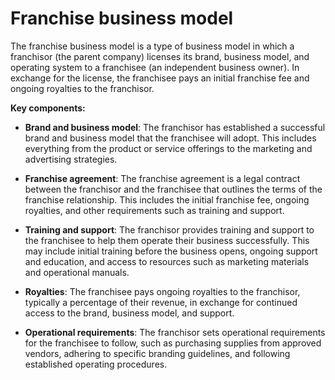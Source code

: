 # Franchise business model

The franchise business model is a type of business model in which a franchisor (the parent company) licenses its brand, business model, and operating system to a franchisee (an independent business owner). In exchange for the license, the franchisee pays an initial franchise fee and ongoing royalties to the franchisor.

**Key components:**

* **Brand and business model**: The franchisor has established a successful brand and business model that the franchisee will adopt. This includes everything from the product or service offerings to the marketing and advertising strategies.

* **Franchise agreement**: The franchise agreement is a legal contract between the franchisor and the franchisee that outlines the terms of the franchise relationship. This includes the initial franchise fee, ongoing royalties, and other requirements such as training and support.

* **Training and support**: The franchisor provides training and support to the franchisee to help them operate their business successfully. This may include initial training before the business opens, ongoing support and education, and access to resources such as marketing materials and operational manuals.

* **Royalties**: The franchisee pays ongoing royalties to the franchisor, typically a percentage of their revenue, in exchange for continued access to the brand, business model, and support.

* **Operational requirements**: The franchisor sets operational requirements for the franchisee to follow, such as purchasing supplies from approved vendors, adhering to specific branding guidelines, and following established operating procedures.
